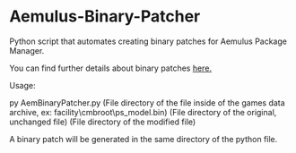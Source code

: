 # Aemulus-Binary-Patcher
Python script that automates creating binary patches for Aemulus Package Manager.

You can find further details about binary patches [here.](https://github.com/TekkaGB/AemulusModManager)

Usage:

py AemBinaryPatcher.py (File directory of the file inside of the games data archive, ex: facility\\cmbroot\\ps_model.bin) (File directory of the original, unchanged file) (File directory of the modified file)

A binary patch will be generated in the same directory of the python file.
